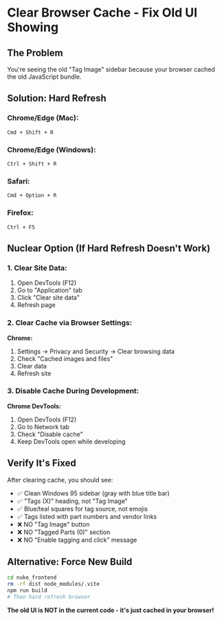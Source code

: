 # Clear Browser Cache - Fix Old UI Showing

## The Problem
You're seeing the old "Tag Image" sidebar because your browser cached the old JavaScript bundle.

## Solution: Hard Refresh

### **Chrome/Edge (Mac):**
```
Cmd + Shift + R
```

### **Chrome/Edge (Windows):**
```
Ctrl + Shift + R
```

### **Safari:**
```
Cmd + Option + R
```

### **Firefox:**
```
Ctrl + F5
```

## Nuclear Option (If Hard Refresh Doesn't Work)

### **1. Clear Site Data:**
1. Open DevTools (F12)
2. Go to "Application" tab
3. Click "Clear site data"
4. Refresh page

### **2. Clear Cache via Browser Settings:**
**Chrome:**
1. Settings → Privacy and Security → Clear browsing data
2. Check "Cached images and files"
3. Clear data
4. Refresh site

### **3. Disable Cache During Development:**
**Chrome DevTools:**
1. Open DevTools (F12)
2. Go to Network tab
3. Check "Disable cache"
4. Keep DevTools open while developing

## Verify It's Fixed

After clearing cache, you should see:
- ✅ Clean Windows 95 sidebar (gray with blue title bar)
- ✅ "Tags (X)" heading, not "Tag Image"
- ✅ Blue/teal squares for tag source, not emojis
- ✅ Tags listed with part numbers and vendor links
- ❌ NO "Tag Image" button
- ❌ NO "Tagged Parts (0)" section
- ❌ NO "Enable tagging and click" message

## Alternative: Force New Build

```bash
cd nuke_frontend
rm -rf dist node_modules/.vite
npm run build
# Then hard refresh browser
```

**The old UI is NOT in the current code - it's just cached in your browser!**

